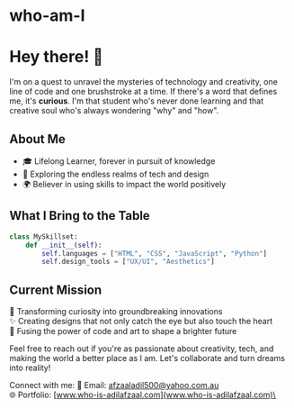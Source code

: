# who-am-I
# Hey there! 👋

I'm on a quest to unravel the mysteries of technology and creativity, one line of code and one brushstroke at a time. If there's a word that defines me, it's **curious**. I'm that student who's never done learning and that creative soul who's always wondering "why" and "how". 

## About Me

- 🎓 Lifelong Learner, forever in pursuit of knowledge
- 🌌 Exploring the endless realms of tech and design
- 🌍 Believer in using skills to impact the world positively

## What I Bring to the Table

```python
class MySkillset:
    def __init__(self):
        self.languages = ["HTML", "CSS", "JavaScript", "Python"]
        self.design_tools = ["UX/UI", "Aesthetics"]
```

## Current Mission

🚀 Transforming curiosity into groundbreaking innovations\
✨ Creating designs that not only catch the eye but also touch the heart\
🎨 Fusing the power of code and art to shape a brighter future

Feel free to reach out if you're as passionate about creativity, tech, and making the world a better place as I am. Let's collaborate and turn dreams into reality!

Connect with me:
📩 Email: [afzaaladil500@yahoo.com.au](afzaaladil500@yahoo.com.au)\
🌐 Portfolio: [www.who-is-adilafzaal.com](www.who-is-adilafzaal.com)\
